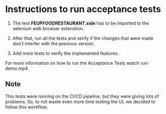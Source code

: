 # Instructions to run acceptance tests

1. The test **FEUPFOODRESTAURANT.side** has to be imported to the selenium web browser extenstion.

2. After that, run all the tests and verify if the changes that were made don't interfer with the previous version.

3. Add more tests to verify the implemented features.

For more information on how to run the Acceptance Tests watch run-demo.mp4.

## Note

This tests were running on the CI/CD pipeline, but they were giving lots of problems. So, to not waste even more time testing the UI, we decided to follow this workflow.
